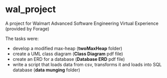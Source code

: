 # wal_project
A project for Walmart Advanced Software Engineering Virtual Experience (provided by Forage)

The tasks were:

- develop a modified max-heap (**twoMaxHeap** folder)
- create a UML class diagram (**Class Diagram** pdf file)
- create an ERD for a database (**Database ERD** pdf file)
- write a script that loads data from csv, transforms it and loads into SQL database (**data munging** folder)

